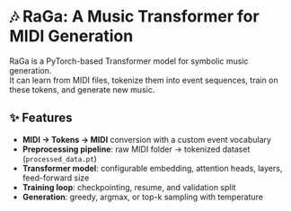 # 🎶 RaGa: A Music Transformer for MIDI Generation

RaGa is a PyTorch-based Transformer model for symbolic music generation.  
It can learn from MIDI files, tokenize them into event sequences, train on these tokens, and generate new music.  

## ✨ Features
- **MIDI → Tokens → MIDI** conversion with a custom event vocabulary
- **Preprocessing pipeline**: raw MIDI folder → tokenized dataset (`processed_data.pt`)
- **Transformer model**: configurable embedding, attention heads, layers, feed-forward size
- **Training loop**: checkpointing, resume, and validation split
- **Generation**: greedy, argmax, or top-k sampling with temperature

